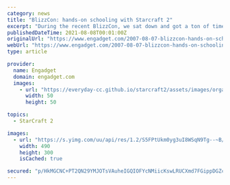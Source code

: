 ```yaml
---
category: news
title: "BlizzCon: hands-on schooling with Starcraft 2"
excerpt: "During the recent BlizzCon, we sat down and got a ton of time with StarCraft 2, to the tune of roughly three hours or so. The upshot of it all? We were very impressed, and we had our asses handed ..."
publishedDateTime: 2021-08-08T00:01:00Z
originalUrl: "https://www.engadget.com/2007-08-07-blizzcon-hands-on-schooling-with-starcraft-2.html"
webUrl: "https://www.engadget.com/2007-08-07-blizzcon-hands-on-schooling-with-starcraft-2.html"
type: article

provider:
  name: Engadget
  domain: engadget.com
  images:
    - url: "https://everyday-cc.github.io/starcraft2/assets/images/organizations/engadget.com-50x50.jpg"
      width: 50
      height: 50

topics:
  - StarCraft 2

images:
  - url: "https://s.yimg.com/uu/api/res/1.2/S5FPtUkm0yg3uI8WSqN9Tg--~B/aD0zMDA7dz00OTA7YXBwaWQ9eXRhY2h5b24-/https://www.blogcdn.com/www.joystiq.com/media/2007/08/starcraft21.jpg"
    width: 490
    height: 300
    isCached: true

secured: "p/HkMGCNC+PT2QN29YMJOTsVAuheIGQIOFYcNMiicKswLRUCXmd7FGippDGZcNprJV30rSa1s+kKTh8ESaD+2jf0W4dj+jRb/dFy3PVJayoon7+YrHH7HdYgsIwZbkGI17hyGIsc8g4UsTiOpxkQT+x6ZLwtyZ5/49DD+IQU0dKcKHwqfeeljDzfEcowfND2wnkG1igtluv6Zlc8OFoTNBuLf/B/v99Yd3p3LQslOivYAlTWUAQ0OZOiOHbtQyvy+h9t/5Uh4b/TGXKgyCvAOOz79fImofDDYAmBKGPSr/2fuW7sAcFlCsftJGPLgcKTvlzgY7cSytyg+YKdPsC0/zG8ZUfAO9m8WeOYuoG6TwI=;t/Ki5CUNyelgZMfusVXFCA=="
---
```


